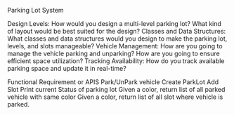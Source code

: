 


Parking Lot System

Design Levels: How would you design a multi-level parking lot? What kind of layout would be best suited for the design?
Classes and Data Structures: What classes and data structures would you design to make the parking lot, levels, and slots manageable?
Vehicle Management: How are you going to manage the vehicle parking and unparking? How are you going to ensure efficient space utilization?
Tracking Availability: How do you track available parking space and update it in real-time?


Functional Requirement or APIS
Park/UnPark vehicle
Create ParkLot
Add Slot
Print current Status of parking lot
Given  a color, return list of all parked vehicle with same color
Given a color, return list of all slot where vehicle is parked.


